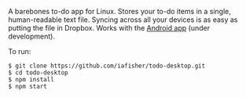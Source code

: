 A barebones to-do app for Linux. Stores your to-do items in a single,
human-readable text file. Syncing across all your devices is as easy as putting
the file in Dropbox. Works with the [Android app]
(under development).

To run:
```
$ git clone https://github.com/iafisher/todo-desktop.git
$ cd todo-desktop
$ npm install
$ npm start
```

[Android app]: https://github.com/iafisher/todo-android
